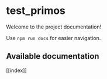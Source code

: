 # test_primos

Welcome to the project documentation!

Use `npm run docs` for easier navigation.

## Available documentation

[[index]]
